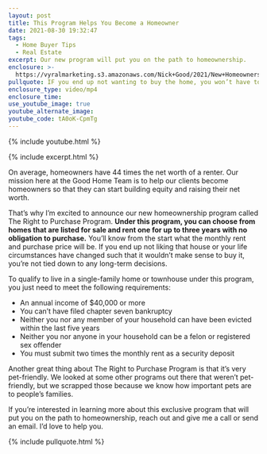 ```yaml
---
layout: post
title: This Program Helps You Become a Homeowner
date: 2021-08-30 19:32:47
tags:
  - Home Buyer Tips
  - Real Estate
excerpt: Our new program will put you on the path to homeownership.
enclosure: >-
  https://vyralmarketing.s3.amazonaws.com/Nick+Good/2021/New+Homeownership+Program.mp4
pullquote: IF you end up not wanting to buy the home, you won’t have to.
enclosure_type: video/mp4
enclosure_time:
use_youtube_image: true
youtube_alternate_image:
youtube_code: tA0oK-CpmTg
---
```

{% include youtube.html %}

{% include excerpt.html %}

On average, homeowners have 44 times the net worth of a renter. Our mission here at the Good Home Team is to help our clients become homeowners so that they can start building equity and raising their net worth.

That’s why I’m excited to announce our new homeownership program called The Right to Purchase Program. **Under this program, you can choose from homes that are listed for sale and rent one for up to three years with no obligation to purchase.** You’ll know from the start what the monthly rent and purchase price will be. If you end up not liking that house or your life circumstances have changed such that it wouldn’t make sense to buy it, you’re not tied down to any long-term decisions.

To qualify to live in a single-family home or townhouse under this program, you just need to meet the following requirements:

* An annual income of $40,000 or more
* You can’t have filed chapter seven bankruptcy
* Neither you nor any member of your household can have been evicted within the last five years
* Neither you nor anyone in your household can be a felon or registered sex offender
* You must submit two times the monthly rent as a security deposit

Another great thing about The Right to Purchase Program is that it’s very pet-friendly. We looked at some other programs out there that weren’t pet-friendly, but we scrapped those because we know how important pets are to people’s families.&nbsp;

If you’re interested in learning more about this exclusive program that will put you on the path to homeownership, reach out and give me a call or send an email. I’d love to help you.

{% include pullquote.html %}
